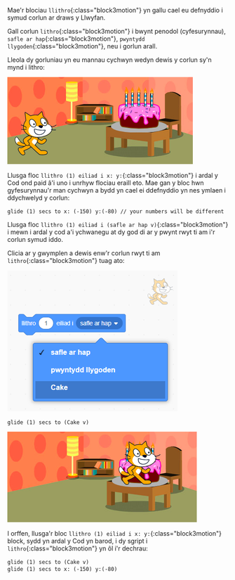 Mae'r blociau `llithro`{:class="block3motion"} yn gallu cael eu defnyddio i symud corlun ar draws y Llwyfan.

Gall corlun `lithro`{:class="block3motion"} i bwynt penodol (cyfesurynnau), `safle ar hap`{:class="block3motion"}, `pwyntydd llygoden`{:class="block3motion"}, neu i gorlun arall.

Lleola dy gorluniau yn eu mannau cychwyn wedyn dewis y corlun sy'n mynd i lithro:

![Y Llwyfan gyda'r corluniau cath a chacen yn eu mannau cychwyn.](images/example-start.png)

Llusga floc `llithro (1) eiliad i x: y:`{:class="block3motion"} i ardal y Cod ond paid â'i uno i unrhyw flociau eraill eto. Mae gan y bloc hwn gyfesurynnau'r man cychwyn a bydd yn cael ei ddefnyddio yn nes ymlaen i ddychwelyd y corlun:

```blocks3
glide (1) secs to x: (-150) y:(-80) // your numbers will be different
```

Llusga floc `llithro (1) eiliad i (safle ar hap v)`{:class="block3motion"} i mewn i ardal y cod a'i ychwanegu at dy god di ar y pwynt rwyt ti am i'r corlun symud iddo.

Clicia ar y gwymplen a dewis enw'r corlun rwyt ti am `lithro`{:class="block3motion"} tuag ato:

![Y gwymplen ar gyfer y bloc llithro yn dangos corluniau eraill yn y rhestr.](images/glide-menu.png)

```blocks3
glide (1) secs to (Cake v)
```

![Y Llwyfan yn dangos corlun y gath wedi llithro i gorlun y gacen.](images/example-end.png)

I orffen, llusga'r bloc `llithro (1) eiliad i x: y:`{:class="block3motion"} block, sydd yn ardal y Cod yn barod, i dy sgript i `lithro`{:class="block3motion"} yn ôl i'r dechrau:

```blocks3
glide (1) secs to (Cake v)
glide (1) secs to x: (-150) y:(-80)
```
